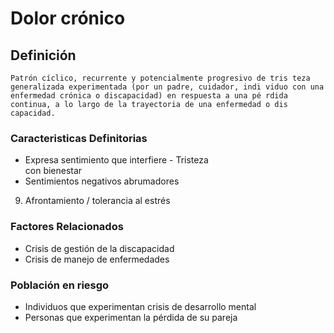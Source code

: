 # Dolor crónico
## Definición
	Patrón cíclico, recurrente y potencialmente progresivo de tris teza generalizada experimentada (por un padre, cuidador, indi viduo con una enfermedad crónica o discapacidad) en respuesta a una pé rdida continua, a lo largo de la trayectoria de una enfermedad o dis capacidad.

### Caracteristicas Definitorias
- Expresa sentimiento que interfiere  - Tristeza  
con bienestar   
- Sentimientos negativos abrumadores  
 
 
 
 
 9. Afrontamiento / tolerancia al estrés

### Factores Relacionados
- Crisis de gestión de la 
discapacidad   
- Crisis de manejo de 
enfermedades

### Población en riesgo
- Individuos que experimentan 
crisis de desarrollo mental   
- Personas que experimentan la 
pérdida de su pareja

